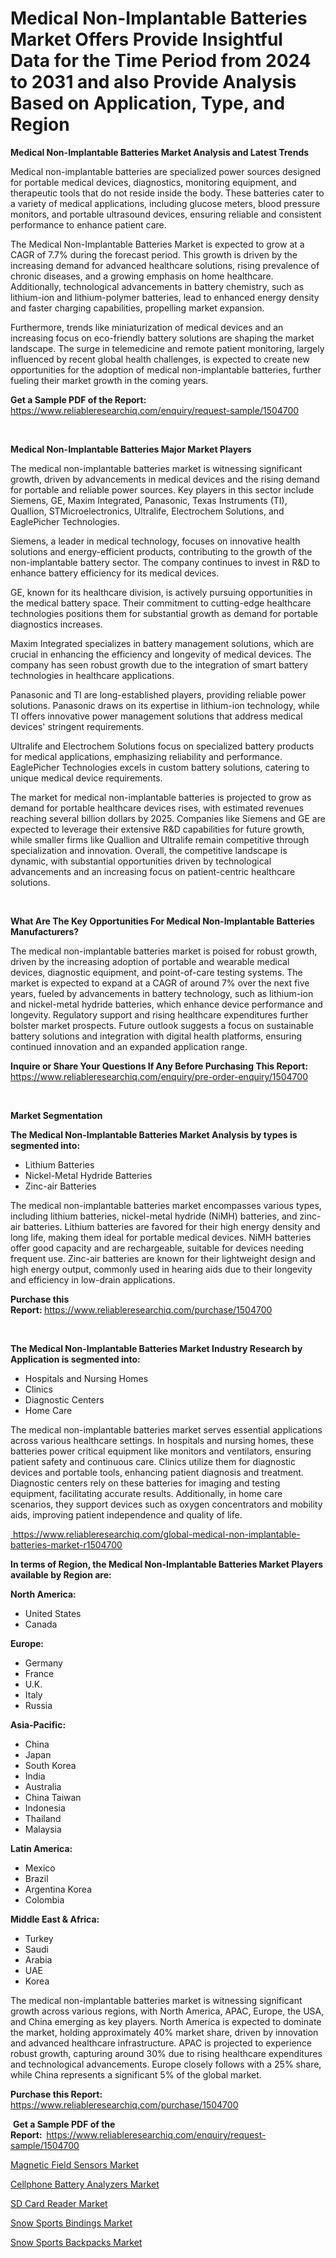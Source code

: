 <p><h1>Medical Non-Implantable Batteries Market Offers Provide Insightful Data for the Time Period from 2024 to 2031 and also Provide Analysis Based on Application, Type, and Region</h1></p><p><strong>Medical Non-Implantable Batteries Market Analysis and Latest Trends</strong></p>
<p><p>Medical non-implantable batteries are specialized power sources designed for portable medical devices, diagnostics, monitoring equipment, and therapeutic tools that do not reside inside the body. These batteries cater to a variety of medical applications, including glucose meters, blood pressure monitors, and portable ultrasound devices, ensuring reliable and consistent performance to enhance patient care.</p><p>The Medical Non-Implantable Batteries Market is expected to grow at a CAGR of 7.7% during the forecast period. This growth is driven by the increasing demand for advanced healthcare solutions, rising prevalence of chronic diseases, and a growing emphasis on home healthcare. Additionally, technological advancements in battery chemistry, such as lithium-ion and lithium-polymer batteries, lead to enhanced energy density and faster charging capabilities, propelling market expansion. </p><p>Furthermore, trends like miniaturization of medical devices and an increasing focus on eco-friendly battery solutions are shaping the market landscape. The surge in telemedicine and remote patient monitoring, largely influenced by recent global health challenges, is expected to create new opportunities for the adoption of medical non-implantable batteries, further fueling their market growth in the coming years.</p></p>
<p><strong>Get a Sample PDF of the Report:&nbsp;</strong> <a href="https://www.reliableresearchiq.com/enquiry/request-sample/1504700?utm_campaign=1137&utm_medium=2&utm_source=Github&utm_content=ia&utm_term=27092024&utm_id=medical-non-implantable-batteries">https://www.reliableresearchiq.com/enquiry/request-sample/1504700</a></p>
<p>&nbsp;</p>
<p><strong>Medical Non-Implantable Batteries Major Market Players</strong></p>
<p><p>The medical non-implantable batteries market is witnessing significant growth, driven by advancements in medical devices and the rising demand for portable and reliable power sources. Key players in this sector include Siemens, GE, Maxim Integrated, Panasonic, Texas Instruments (TI), Quallion, STMicroelectronics, Ultralife, Electrochem Solutions, and EaglePicher Technologies.</p><p>Siemens, a leader in medical technology, focuses on innovative health solutions and energy-efficient products, contributing to the growth of the non-implantable battery sector. The company continues to invest in R&D to enhance battery efficiency for its medical devices.</p><p>GE, known for its healthcare division, is actively pursuing opportunities in the medical battery space. Their commitment to cutting-edge healthcare technologies positions them for substantial growth as demand for portable diagnostics increases.</p><p>Maxim Integrated specializes in battery management solutions, which are crucial in enhancing the efficiency and longevity of medical devices. The company has seen robust growth due to the integration of smart battery technologies in healthcare applications.</p><p>Panasonic and TI are long-established players, providing reliable power solutions. Panasonic draws on its expertise in lithium-ion technology, while TI offers innovative power management solutions that address medical devices' stringent requirements.</p><p>Ultralife and Electrochem Solutions focus on specialized battery products for medical applications, emphasizing reliability and performance. EaglePicher Technologies excels in custom battery solutions, catering to unique medical device requirements.</p><p>The market for medical non-implantable batteries is projected to grow as demand for portable healthcare devices rises, with estimated revenues reaching several billion dollars by 2025. Companies like Siemens and GE are expected to leverage their extensive R&D capabilities for future growth, while smaller firms like Quallion and Ultralife remain competitive through specialization and innovation. Overall, the competitive landscape is dynamic, with substantial opportunities driven by technological advancements and an increasing focus on patient-centric healthcare solutions.</p></p>
<p>&nbsp;</p>
<p><strong>What Are The Key Opportunities For Medical Non-Implantable Batteries Manufacturers?</strong></p>
<p><p>The medical non-implantable batteries market is poised for robust growth, driven by the increasing adoption of portable and wearable medical devices, diagnostic equipment, and point-of-care testing systems. The market is expected to expand at a CAGR of around 7% over the next five years, fueled by advancements in battery technology, such as lithium-ion and nickel-metal hydride batteries, which enhance device performance and longevity. Regulatory support and rising healthcare expenditures further bolster market prospects. Future outlook suggests a focus on sustainable battery solutions and integration with digital health platforms, ensuring continued innovation and an expanded application range.</p></p>
<p><strong>Inquire or Share Your Questions If Any Before Purchasing This Report:</strong> <a href="https://www.reliableresearchiq.com/enquiry/pre-order-enquiry/1504700?utm_campaign=1137&utm_medium=2&utm_source=Github&utm_content=ia&utm_term=27092024&utm_id=medical-non-implantable-batteries">https://www.reliableresearchiq.com/enquiry/pre-order-enquiry/1504700</a></p>
<p>&nbsp;</p>
<p><strong>Market Segmentation</strong></p>
<p><strong>The Medical Non-Implantable Batteries Market Analysis by types is segmented into:</strong></p>
<p><ul><li>Lithium Batteries</li><li>Nickel-Metal Hydride Batteries</li><li>Zinc-air Batteries</li></ul></p>
<p><p>The medical non-implantable batteries market encompasses various types, including lithium batteries, nickel-metal hydride (NiMH) batteries, and zinc-air batteries. Lithium batteries are favored for their high energy density and long life, making them ideal for portable medical devices. NiMH batteries offer good capacity and are rechargeable, suitable for devices needing frequent use. Zinc-air batteries are known for their lightweight design and high energy output, commonly used in hearing aids due to their longevity and efficiency in low-drain applications.</p></p>
<p><strong>Purchase this Report:&nbsp;</strong><a href="https://www.reliableresearchiq.com/purchase/1504700?utm_campaign=1137&utm_medium=2&utm_source=Github&utm_content=ia&utm_term=27092024&utm_id=medical-non-implantable-batteries">https://www.reliableresearchiq.com/purchase/1504700</a></p>
<p>&nbsp;</p>
<p><strong>The Medical Non-Implantable Batteries Market Industry Research by Application is segmented into:</strong></p>
<p><ul><li>Hospitals and Nursing Homes</li><li>Clinics</li><li>Diagnostic Centers</li><li>Home Care</li></ul></p>
<p><p>The medical non-implantable batteries market serves essential applications across various healthcare settings. In hospitals and nursing homes, these batteries power critical equipment like monitors and ventilators, ensuring patient safety and continuous care. Clinics utilize them for diagnostic devices and portable tools, enhancing patient diagnosis and treatment. Diagnostic centers rely on these batteries for imaging and testing equipment, facilitating accurate results. Additionally, in home care scenarios, they support devices such as oxygen concentrators and mobility aids, improving patient independence and quality of life.</p></p>
<p><a href="https://www.reliableresearchiq.com/global-medical-non-implantable-batteries-market-r1504700?utm_campaign=1137&utm_medium=2&utm_source=Github&utm_content=ia&utm_term=27092024&utm_id=medical-non-implantable-batteries">&nbsp;https://www.reliableresearchiq.com/global-medical-non-implantable-batteries-market-r1504700</a></p>
<p><strong>In terms of Region, the Medical Non-Implantable Batteries Market Players available by Region are:</strong></p>
<p>
    <p> <strong> North America: </strong>
        <ul>
            <li>United States</li>
            <li>Canada</li>
        </ul>
        </p> 
    <p> <strong> Europe: </strong>
        <ul>
            <li>Germany</li>
            <li>France</li>
            <li>U.K.</li>
            <li>Italy</li>
            <li>Russia</li>
        </ul>
        </p> 
    <p> <strong> Asia-Pacific: </strong>
        <ul>
            <li>China</li>
            <li>Japan</li>
            <li>South Korea</li>
            <li>India</li>
            <li>Australia</li>
            <li>China Taiwan</li>
            <li>Indonesia</li>
            <li>Thailand</li>
            <li>Malaysia</li>
        </ul>
        </p> 
    <p> <strong> Latin America: </strong>
        <ul>
            <li>Mexico</li>
            <li>Brazil</li>
            <li>Argentina Korea</li>
            <li>Colombia</li>
        </ul>
        </p> 
    <p> <strong> Middle East & Africa: </strong>
        <ul>
            <li>Turkey</li>
            <li>Saudi</li>
            <li>Arabia</li>
            <li>UAE</li>
            <li>Korea</li>
        </ul>
    </p>
    </p>
<p><p>The medical non-implantable batteries market is witnessing significant growth across various regions, with North America, APAC, Europe, the USA, and China emerging as key players. North America is expected to dominate the market, holding approximately 40% market share, driven by innovation and advanced healthcare infrastructure. APAC is projected to experience robust growth, capturing around 30% due to rising healthcare expenditures and technological advancements. Europe closely follows with a 25% share, while China represents a significant 5% of the global market.</p></p>
<p><strong>Purchase this Report: </strong><a href="https://www.reliableresearchiq.com/purchase/1504700?utm_campaign=1137&utm_medium=2&utm_source=Github&utm_content=ia&utm_term=27092024&utm_id=medical-non-implantable-batteries">https://www.reliableresearchiq.com/purchase/1504700</a></p>
<p>&nbsp;<strong>Get a Sample PDF of the Report:&nbsp;&nbsp;</strong><a href="https://www.reliableresearchiq.com/enquiry/request-sample/1504700?utm_campaign=1137&utm_medium=2&utm_source=Github&utm_content=ia&utm_term=27092024&utm_id=medical-non-implantable-batteries">https://www.reliableresearchiq.com/enquiry/request-sample/1504700</a></p>
<p><strong></strong></p>
<p><p><a href="https://www.linkedin.com/pulse/magnetic-field-sensors-market-evolution-global-trends-wmegf?utm_campaign=1137&utm_medium=2&utm_source=Github&utm_content=ia&utm_term=27092024&utm_id=medical-non-implantable-batteries">Magnetic Field Sensors Market</a></p><p><a href="https://github.com/Greiszane475/Market-Research-Report-List-1/blob/main/cellphone-battery-analyzers-market.md?utm_campaign=1137&utm_medium=2&utm_source=Github&utm_content=ia&utm_term=27092024&utm_id=medical-non-implantable-batteries">Cellphone Battery Analyzers Market</a></p><p><a href="https://www.linkedin.com/pulse/market-dynamics-future-trends-global-sd-card-reader-sector-ag3bf?utm_campaign=1137&utm_medium=2&utm_source=Github&utm_content=ia&utm_term=27092024&utm_id=medical-non-implantable-batteries">SD Card Reader Market</a></p><p><a href="https://issuu.com/reportprime-2/docs/snow-sports-bindings-market-size-20_957c768e467d12?utm_campaign=1137&utm_medium=2&utm_source=Github&utm_content=ia&utm_term=27092024&utm_id=medical-non-implantable-batteries">Snow Sports Bindings Market</a></p><p><a href="https://issuu.com/reportprime-2/docs/snow-sports-backpacks-market-size-2_6d418b03bd9aa4?utm_campaign=1137&utm_medium=2&utm_source=Github&utm_content=ia&utm_term=27092024&utm_id=medical-non-implantable-batteries">Snow Sports Backpacks Market</a></p></p>